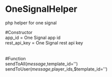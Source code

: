 # OneSignalHelper
php helper for one signal

#Constructor<br>
  app_id = One Signal app id<br>
  rest_api_key = One Signal rest api key<br>
<br><br>
#Function<br>
  sendToAll($message,$template_id='')<br>
  sendToUser($message,$player_ids,$template_id='')<br>
